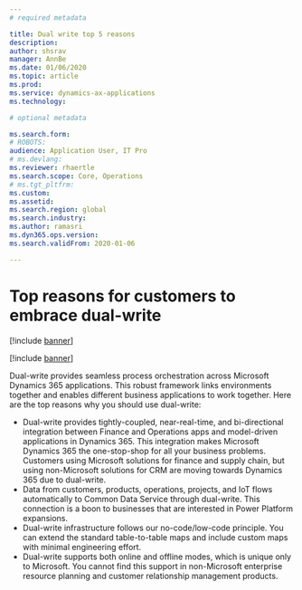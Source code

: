 ```yaml
---
# required metadata

title: Dual write top 5 reasons
description: 
author: shsrav
manager: AnnBe
ms.date: 01/06/2020
ms.topic: article
ms.prod: 
ms.service: dynamics-ax-applications
ms.technology: 

# optional metadata

ms.search.form: 
# ROBOTS: 
audience: Application User, IT Pro
# ms.devlang: 
ms.reviewer: rhaertle
ms.search.scope: Core, Operations
# ms.tgt_pltfrm: 
ms.custom: 
ms.assetid: 
ms.search.region: global
ms.search.industry: 
ms.author: ramasri
ms.dyn365.ops.version: 
ms.search.validFrom: 2020-01-06

---
```


# Top reasons for customers to embrace dual-write

[!include [banner](../../includes/banner.md)]

[!include [banner](../../includes/preview-banner.md)]

Dual-write provides seamless process orchestration across Microsoft Dynamics 365 applications. This robust framework links environments together and enables different business applications to work together. Here are the top reasons why you should use dual-write: 

+ Dual-write provides tightly-coupled, near-real-time, and bi-directional integration between Finance and Operations apps and model-driven applications in Dynamics 365. This integration makes Microsoft Dynamics 365 the one-stop-shop for all your business problems. Customers using Microsoft solutions for finance and supply chain, but using non-Microsoft solutions for CRM are moving towards Dynamics 365 due to dual-write. 
+ Data from customers, products, operations, projects, and IoT flows automatically to Common Data Service through dual-write. This connection is a boon to businesses that are interested in Power Platform expansions.
+ Dual-write infrastructure follows our no-code/low-code principle. You can extend the standard table-to-table maps and include custom maps with minimal engineering effort.
+ Dual-write supports both online and offline modes, which is unique only to Microsoft. You cannot find this support in non-Microsoft enterprise resource planning and customer relationship management products.
